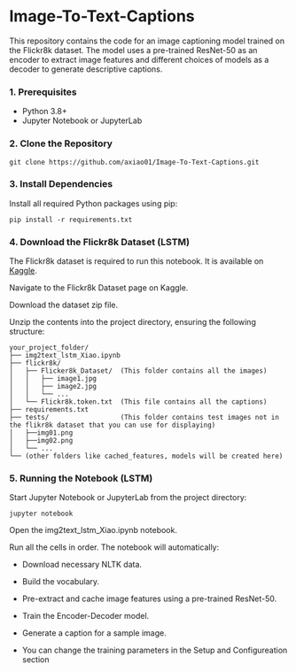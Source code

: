 # Image-To-Text-Captions

This repository contains the code for an image captioning model trained on the Flickr8k dataset. The model uses a pre-trained ResNet-50 as an encoder to extract image features and different choices of models as a decoder to generate descriptive captions.

### 1. Prerequisites
- Python 3.8+
- Jupyter Notebook or JupyterLab
  
### 2. Clone the Repository
`git clone https://github.com/axiao01/Image-To-Text-Captions.git`

### 3. Install Dependencies
Install all required Python packages using pip:

`pip install -r requirements.txt`

### 4. Download the Flickr8k Dataset (LSTM)

The Flickr8k dataset is required to run this notebook. It is available on [Kaggle](https://www.kaggle.com/datasets/adityajn105/flickr8k?resource=download).

Navigate to the Flickr8k Dataset page on Kaggle.

Download the dataset zip file.

Unzip the contents into the project directory, ensuring the following structure:

````
your_project_folder/
├── img2text_lstm_Xiao.ipynb
├── flickr8k/
│   ├── Flicker8k_Dataset/  (This folder contains all the images)
│   │   ├── image1.jpg
│   │   ├── image2.jpg
│   │   └── ...
│   └── Flickr8k.token.txt  (This file contains all the captions)
├── requirements.txt
├── tests/                  (This folder contains test images not in the flikr8k dataset that you can use for displaying)
│   ├──img01.png
│   ├──img02.png
│   └── ...
└── (other folders like cached_features, models will be created here)
````

### 5. Running the Notebook (LSTM)
Start Jupyter Notebook or JupyterLab from the project directory:

`jupyter notebook`

Open the img2text_lstm_Xiao.ipynb notebook.

Run all the cells in order. The notebook will automatically:

- Download necessary NLTK data.

- Build the vocabulary.

- Pre-extract and cache image features using a pre-trained ResNet-50.

- Train the Encoder-Decoder model.

- Generate a caption for a sample image.

- You can change the training parameters in the Setup and Configureation section
